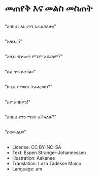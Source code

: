 # መጠየቅ እና መልስ መስጠት

##
"እባክህ፣ እኔ ያንን እፈልጋለሁ።"

##
"አለህ...?"

##
"እዚህ ብቀመጥ ምንም አይደለም?"

##
"ይህ ጥሩ ይሆናል።"

##
"ከዚህ የተወሰነ ትፈልጋለህ?"

##
"አዎ እባክዎን!"

##
"እባክህ ያንን ማየት እችላለሁ?"

##
"ይሄውልህ።"

##
* License: CC BY-NC-SA
* Text: Espen Stranger-Johannessen
* Illustration: Aakanee
* Translation: Loza Tadesse Mamo
* Language: am
